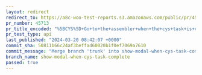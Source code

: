 ```yaml
---
layout: redirect
redirect_to: https://a8c-woo-test-reports.s3.amazonaws.com/public/pr/45713/api/index.html
pr_number: 45713
pr_title_encoded: "%5BCYS%5D+Go+to+the+assembler+when+the+cys+task+is+completed"
pr_test_type: api
last_published: "2024-03-20 08:42:07 +0000"
commit_sha: 50811b66c24af3beffad60020b1f0ef7069a7610
commit_message: "Merge branch 'trunk' into show-modal-when-cys-task-complete"
branch_name: show-modal-when-cys-task-complete
passed: true
---
```

